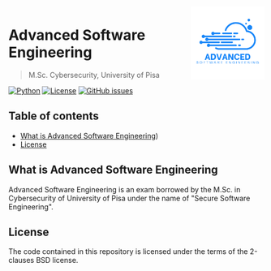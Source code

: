 <a href="https://www.bernardi.cloud/">
    <img src=".readme-files/logo-ase-72.png" alt="Advanced Software Engineering logo" title="Advanced Software Engineering" align="right" height="144" />
</a>

# Advanced Software Engineering
> M.Sc. Cybersecurity, University of Pisa

[![Python](https://img.shields.io/badge/python-v3.9+-blue.svg)](https://www.python.org)
[![License](https://img.shields.io/badge/License-BSD_2--Clause-orange.svg)](https://opensource.org/licenses/BSD-2-Clause)
[![GitHub issues](https://img.shields.io/github/issues/pbswengineering/ase-fall-23.svg)](https://github.com/pbswengineering/ase-fall-23/issues)

## Table of contents

- [What is Advanced Software Engineering](#what-is-advanced-software-engineering))
- [License](#license)

## What is Advanced Software Engineering

Advanced Software Engineering is an exam borrowed by the M.Sc. in Cybersecurity of University of Pisa under the name of "Secure Software Engineering".

## License

The code contained in this repository is licensed under the terms of the 2-clauses BSD license.